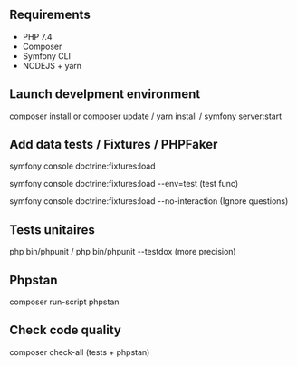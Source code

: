 ## Requirements

* PHP 7.4
* Composer
* Symfony CLI
* NODEJS + yarn

## Launch develpment environment

composer install or composer update /
yarn install /
symfony server:start

## Add data tests / Fixtures / PHPFaker

symfony console doctrine:fixtures:load

symfony console doctrine:fixtures:load --env=test (test func)

symfony console doctrine:fixtures:load --no-interaction (Ignore questions)

## Tests unitaires

php bin/phpunit /
php bin/phpunit --testdox (more precision)

## Phpstan

composer run-script phpstan

## Check code quality

composer check-all (tests + phpstan)


